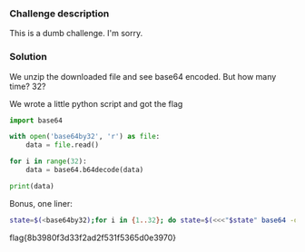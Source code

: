 ### Challenge description

This is a dumb challenge. I'm sorry. 

### Solution

We unzip the downloaded file and see base64 encoded. But how many time? 32?

We wrote a little python script and got the flag

```python
import base64

with open('base64by32', 'r') as file:
    data = file.read()

for i in range(32):
    data = base64.b64decode(data)

print(data)
```
Bonus, one liner:
```bash
state=$(<base64by32);for i in {1..32}; do state=$(<<<"$state" base64 -d) done; echo "$state"
```

flag{8b3980f3d33f2ad2f531f5365d0e3970}